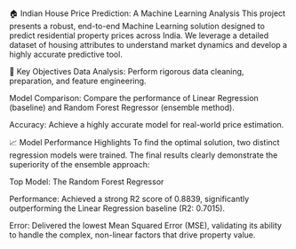 🏠 Indian House Price Prediction: A Machine Learning Analysis
This project presents a robust, end-to-end Machine Learning solution designed to predict residential property prices across India. We leverage a detailed dataset of housing attributes to understand market dynamics and develop a highly accurate predictive tool.

🎯 Key Objectives
Data Analysis: Perform rigorous data cleaning, preparation, and feature engineering.

Model Comparison: Compare the performance of Linear Regression (baseline) and Random Forest Regressor (ensemble method).

Accuracy: Achieve a highly accurate model for real-world price estimation.

📈 Model Performance Highlights
To find the optimal solution, two distinct regression models were trained. The final results clearly demonstrate the superiority of the ensemble approach:

Top Model: The Random Forest Regressor

Performance: Achieved a strong R2 score of 0.8839, significantly outperforming the Linear Regression baseline (R2: 0.7015).

Error: Delivered the lowest Mean Squared Error (MSE), validating its ability to handle the complex, non-linear factors that drive property value.
